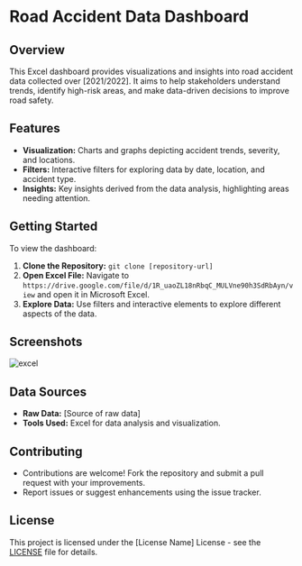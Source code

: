# Road Accident Data Dashboard

## Overview
This Excel dashboard provides visualizations and insights into road accident data collected over [2021/2022]. It aims to help stakeholders understand trends, identify high-risk areas, and make data-driven decisions to improve road safety.

## Features
- **Visualization:** Charts and graphs depicting accident trends, severity, and locations.
- **Filters:** Interactive filters for exploring data by date, location, and accident type.
- **Insights:** Key insights derived from the data analysis, highlighting areas needing attention.

## Getting Started
To view the dashboard:
1. **Clone the Repository:** `git clone [repository-url]`
2. **Open Excel File:** Navigate to `https://drive.google.com/file/d/1R_uaoZL18nRbqC_MULVne90h3SdRbAyn/view` and open it in Microsoft Excel.
3. **Explore Data:** Use filters and interactive elements to explore different aspects of the data.

## Screenshots
![excel](https://github.com/fatmamohsenmohamed/analyzing-traffic-accident-data-/assets/125199503/f16fa2ca-40ab-4edd-8b36-b1e1ee9d86b9)

## Data Sources
- **Raw Data:** [Source of raw data]
- **Tools Used:** Excel for data analysis and visualization.

## Contributing
- Contributions are welcome! Fork the repository and submit a pull request with your improvements.
- Report issues or suggest enhancements using the issue tracker.

## License
This project is licensed under the [License Name] License - see the [LICENSE](LICENSE) file for details.
